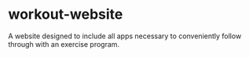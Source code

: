 # workout-website
A website designed to include all apps necessary to conveniently follow through with an exercise program.
